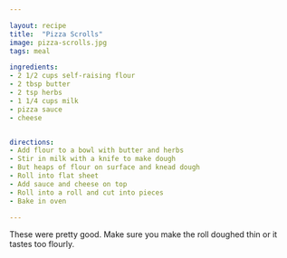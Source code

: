 ```yaml
---

layout: recipe
title:  "Pizza Scrolls"
image: pizza-scrolls.jpg
tags: meal

ingredients:
- 2 1/2 cups self-raising flour
- 2 tbsp butter
- 2 tsp herbs
- 1 1/4 cups milk
- pizza sauce
- cheese


directions:
- Add flour to a bowl with butter and herbs
- Stir in milk with a knife to make dough
- But heaps of flour on surface and knead dough
- Roll into flat sheet
- Add sauce and cheese on top
- Roll into a roll and cut into pieces
- Bake in oven

---
```


These were pretty good.
Make sure you make the roll doughed thin or it tastes too flourly.
